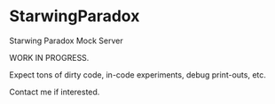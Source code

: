 
# StarwingParadox
Starwing Paradox Mock Server

WORK IN PROGRESS.

Expect tons of dirty code, in-code experiments, debug print-outs, etc.

Contact me if interested.
